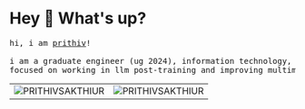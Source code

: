 # Hey 👋 What's up?
<pre>
hi, i am <a href='https://linktr.ee/prithivsakthi/'>prithiv</a>!

i am a graduate engineer (ug 2024), information technology, <a href='https://www.gcee.ac.in/'>gcee</a>
focused on working in llm post-training and improving multimodal ai capabilities.
</pre>

<table>
  <tr>
    <td>
      <img src="https://github-readme-stats.vercel.app/api?username=PRITHIVSAKTHIUR&show_icons=true&locale=en&theme=tokyonight" alt="PRITHIVSAKTHIUR" />
    </td>
    <td>
      <img src="https://github-readme-streak-stats.herokuapp.com/?user=PRITHIVSAKTHIUR&&theme=tokyonight" alt="PRITHIVSAKTHIUR" />
    </td>
  </tr>
</table>
